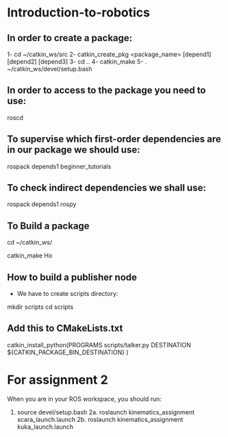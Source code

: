 # Introduction-to-robotics

## In order to create a package:

1- cd ~/catkin_ws/src
2- catkin_create_pkg <package_name> [depend1] [depend2] [depend3]
3- cd ..
4- catkin_make
5- . ~/catkin_ws/devel/setup.bash

## In order to access to the package you need to use:

roscd 

## To supervise which first-order dependencies are in our package we should use:

rospack depends1 beginner_tutorials 

## To check indirect dependencies we shall use:

rospack depends1 rospy

## To Build a package 

cd ~/catkin_ws/

catkin_make Ho

## How to build a publisher node

- We have to create scripts directory:

mkdir scripts
cd scripts

## Add this to CMakeLists.txt

catkin_install_python(PROGRAMS scripts/talker.py
  DESTINATION ${CATKIN_PACKAGE_BIN_DESTINATION}
)


# For assignment 2

When you are in your ROS workspace, you should run:

1. source devel/setup.bash
2a. roslaunch kinematics_assignment scara_launch.launch
2b. roslaunch kinematics_assignment kuka_launch.launch
